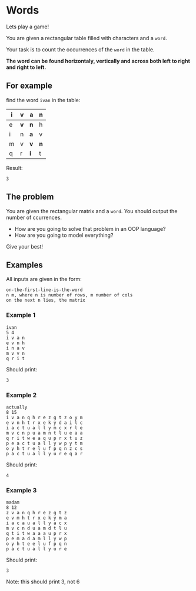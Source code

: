 # Words

Lets play a game!

You are given a rectangular table filled with characters and a `word`.

Your task is to count the occurrences of the `word` in the table.

**The word can be found horizontaly, vertically and across both left to right and right to left.**

## For example

find the word `ivan` in the table:

| i    | v     | a     | n     |
|---   |---    |---    |---    |
| e    | **v** | **n** | h     |
| i    | n     | **a** | v     |
| m    | v     | **v** | **n** |
| q    | r     | **i** | t     |

Result:

```
3
```

## The problem

You are given the rectangular matrix and a `word`. You should output the number of ccurrences.

* How are you going to solve that problem in an OOP language?
* How are you going to model everything?

Give your best!

## Examples

All inputs are given in the form:

```
on-the-first-line-is-the-word
n m, where n is number of rows, m number of cols
on the next n lies, the matrix
```

### Example 1

```
ivan
5 4
i v a n
e v n h
i n a v
m v v n
q r i t
```

Should print:

```
3
```

### Example 2

```
actually
8 15
i v a n q h r e z g t z o y m
e v n h t r x e k y d a i l c
i a c t u a l l y m c x r l e
m v c n p u a m n t l u e a a
q r i t w e a q u p r x t u z
p e a c t u a l l y w p y t m
o y h t r e l u f p q n z c s
p a c t u a l l y u r e q a r
```

Should print:

```
4
```

### Example 3

```
madam
8 12
z v a n q h r e z g t z
e v m h t r x e k y m a
i a c a u a l l y a c x
m v c n d u a m d t l u
q t i t w a a a u p r x
p e m a d a m l l y w p
o y h t e e l u f p q n
p a c t u a l l y u r e
```

Should print:

```
3
```

Note: this should print 3, not 6
